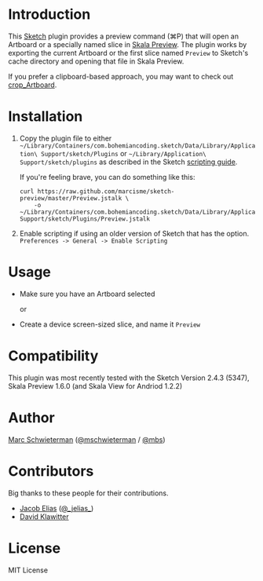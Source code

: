 # Introduction

This [Sketch](http://bohemiancoding.com/sketch) plugin provides a preview
command (⌘P) that will open an Artboard or a specially named slice in
[Skala Preview](http://bjango.com/mac/skalapreview). The plugin works by
exporting the current Artboard or the first slice named `Preview` to Sketch's
cache directory and opening that file in Skala Preview.

If you prefer a clipboard-based approach, you may want to check out
[crop_Artboard](https://github.com/FredericJacobs/crop_Artboard).

# Installation

1. Copy the plugin file to either
`~/Library/Containers/com.bohemiancoding.sketch/Data/Library/Application\ Support/sketch/Plugins`
or `~/Library/Application\ Support/sketch/plugins` as described in the Sketch
[scripting guide](http://bohemiancoding.com/sketch/scripting).

    If you're feeling brave, you can do something like this:
    ```
    curl https://raw.github.com/marcisme/sketch-preview/master/Preview.jstalk \
        -o ~/Library/Containers/com.bohemiancoding.sketch/Data/Library/Application\ Support/sketch/Plugins/Preview.jstalk
    ```

2. Enable scripting if using an older version of Sketch that has the option.
`Preferences -> General -> Enable Scripting`

# Usage

* Make sure you have an Artboard selected

    or

* Create a device screen-sized slice, and name it `Preview`

# Compatibility

This plugin was most recently tested with the Sketch Version 2.4.3 (5347), Skala Preview 1.6.0 (and Skala View for Andriod 1.2.2)

# Author

[Marc Schwieterman](https://github.com/marcisme) ([@mschwieterman](https://twitter.com/mschwieterman) / [@mbs](https://app.net/mbs))

# Contributors

Big thanks to these people for their contributions.

* [Jacob Elias](https://github.com/jelias) ([@\_jelias\_](https://twitter.com/_jelias_))
* [David Klawitter](https://github.com/davidklaw)

# License

MIT License
